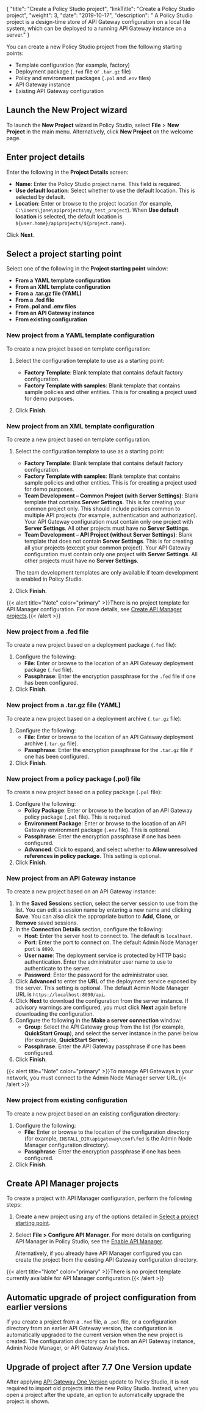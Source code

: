 {
    "title": "Create a Policy Studio project",
    "linkTitle": "Create a Policy Studio project",
    "weight": 3,
    "date": "2019-10-17",
    "description": " A Policy Studio project is a design-time store of API Gateway configuration on a local file system, which can be deployed to a running API Gateway instance on a server."
}

You can create a new Policy Studio project from the following starting points:

* Template configuration (for example, factory)
* Deployment package (`.fed` file or `.tar.gz` file)
* Policy and environment packages (`.pol` and .`env` files)
* API Gateway instance
* Existing API Gateway configuration

## Launch the New Project wizard

To launch the **New Project** wizard in Policy Studio, select **File** > **New Project** in the main menu. Alternatively, click **New Project** on the welcome page.

## Enter project details

Enter the following in the **Project Details** screen:

* **Name**: Enter the Policy Studio project name. This field is required.
* **Use default location**: Select whether to use the default location. This is selected by default.
* **Location**: Enter or browse to the project location (for example, `C:\Users\jane\apiprojects\my_test_project`). When **Use default location** is selected, the default location is `${user.home}/apiprojects/${project.name}`.

Click **Next**.

## Select a project starting point

Select one of the following in the **Project starting point** window:

* **From a YAML template configuration**
* **From an XML template configuration**
* **From a .tar.gz file (YAML)**
* **From a .fed file**
* **From .pol and .env files**
* **From an API Gateway instance**
* **From existing configuration**

### New project from a YAML template configuration

To create a new project based on template configuration:

1. Select the configuration template to use as a starting point:
    * **Factory Template**: Blank template that contains default factory configuration.
    * **Factory Template with samples**: Blank template that contains sample policies and other entities. This is for creating a project used for demo purposes.

2. Click **Finish**.

### New project from an XML template configuration

To create a new project based on template configuration:

1. Select the configuration template to use as a starting point:
    * **Factory Template**: Blank template that contains default factory configuration.
    * **Factory Template with samples**: Blank template that contains sample policies and other entities. This is for creating a project used for demo purposes.
    * **Team Development – Common Project (with Server Settings)**: Blank template that contains **Server Settings**. This is for creating your common project only. This should include policies common to multiple API projects (for example, authentication and authorization). Your API Gateway configuration must contain only one project with **Server Settings**. All other projects must have no **Server Settings**.
    * **Team Development – API Project (without Server Settings)**: Blank template that does not contain **Server Settings**. This is for creating all your projects (except your common project). Your API Gateway configuration must contain only one project with **Server Settings**. All other projects must have no **Server Settings**.

    The team development templates are only available if team development is enabled in Policy Studio.

2. Click **Finish**.

{{< alert title="Note" color="primary" >}}There is no project template for API Manager configuration. For more details, see [Create API Manager projects](#create-api-manager-projects).{{< /alert >}}

### New project from a .fed file

To create a new project based on a deployment package (`.fed` file):

1. Configure the following:
    * **File**: Enter or browse to the location of an API Gateway deployment package (`.fed` file).
    * **Passphrase**: Enter the encryption passphrase for the `.fed` file if one has been configured.
2. Click **Finish**.

### New project from a .tar.gz file (YAML)

To create a new project based on a deployment archive (`.tar.gz` file):

1. Configure the following:
    * **File**: Enter or browse to the location of an API Gateway deployment archive (`.tar.gz` file).
    * **Passphrase**: Enter the encryption passphrase for the `.tar.gz` file if one has been configured.
2. Click **Finish**.

### New project from a policy package (.pol) file

To create a new project based on a policy package (`.pol` file):

1. Configure the following:
    * **Policy Package**: Enter or browse to the location of an API Gateway policy package (`.pol` file). This is required.
    * **Environment Package**: Enter or browse to the location of an API Gateway environment package (`.env` file). This is optional.
    * **Passphrase**: Enter the encryption passphrase if one has been configured.
    * **Advanced**: Click to expand, and select whether to **Allow unresolved references in policy package**. This setting is optional.
2. Click **Finish**.

### New project from an API Gateway instance

To create a new project based on an API Gateway instance:

1. In the **Saved Session**s section, select the server session to use from the list. You can edit a session name by entering a new name and clicking **Save**. You can also click the appropriate button to **Add**, **Clone**, or **Remove** saved sessions.
2. In the **Connection Details** section, configure the following:
    * **Host**: Enter the server host to connect to. The default is `localhost`.
    * **Port**: Enter the port to connect on. The default Admin Node Manager port is `8090`.
    * **User name**: The deployment service is protected by HTTP basic authentication. Enter the administrator user name to use to authenticate to the server.
    * **Password**: Enter the password for the administrator user.
3. Click **Advanced** to enter the **URL** of the deployment service exposed by the server. This setting is optional. The default Admin Node Manager URL is `https://localhost:8090/api`.
4. Click **Next** to download the configuration from the server instance. If advisory warnings are configured, you must click **Next** again before downloading the configuration.
5. Configure the following in the **Make a server connection** window:
    * **Group**: Select the API Gateway group from the list (for example, **QuickStart Group**), and select the server instance in the panel below (for example, **QuickStart Server**).
    * **Passphrase**: Enter the API Gateway passphrase if one has been configured.
6. Click **Finish**.

{{< alert title="Note" color="primary" >}}To manage API Gateways in your network, you must connect to the Admin Node Manager server URL.{{< /alert >}}

### New project from existing configuration

To create a new project based on an existing configuration directory:

1. Configure the following:
    * **File**: Enter or browse to the location of the configuration directory (for example, `INSTALL_DIR\apigateway\conf\fed` is the Admin Node Manager configuration directory).
    * **Passphrase**: Enter the encryption passphrase if one has been configured.
2. Click **Finish**.

## Create API Manager projects

To create a project with API Manager configuration, perform the following steps:

1. Create a new project using any of the options detailed in [Select a project starting point](#select-a-project-starting-point).
2. Select **File > Configure API Manager**. For more details on configuring API Manager in Policy Studio, see the
    [Enable API Manager](/docs/apim_administration/apimgr_admin/api_mgmt_config#enable-api-manager).

    Alternatively, if you already have API Manager configured you can create the project from the existing API Gateway configuration directory.

{{< alert title="Note" color="primary" >}}There is no project template currently available for API Manager configuration.{{< /alert >}}

## Automatic upgrade of project configuration from earlier versions

If you create a project from a `.fed` file, a `.pol` file, or a configuration directory from an earlier API Gateway version, the configuration is automatically upgraded to the current version when the new project is created. The configuration directory can be from an API Gateway instance, Admin Node Manager, or API Gateway Analytics.

## Upgrade of project after 7.7 One Version update

After applying [API Gateway One Version](/docs/apim_installation/apigw_upgrade/upgrade_steps_oneversion/) update to Policy Studio, it is not required to import old projects into the new Policy Studio. Instead, when you open a project after the update, an option to automatically upgrade the project is shown.